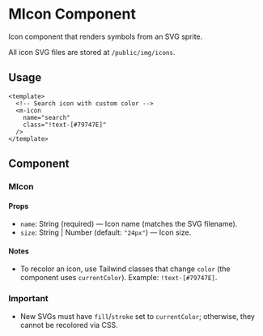 # MIcon Component

Icon component that renders symbols from an SVG sprite.

All icon SVG files are stored at `/public/img/icons`.

## Usage

```vue
<template>
  <!-- Search icon with custom color -->
  <m-icon
    name="search"
    class="!text-[#79747E]"
  />
</template>
```

## Component

### MIcon

#### Props

- `name`: String (required) — Icon name (matches the SVG filename).
- `size`: String | Number (default: `"24px"`) — Icon size.

#### Notes

- To recolor an icon, use Tailwind classes that change `color` (the component uses `currentColor`). Example: `!text-[#79747E]`.

### Important

- New SVGs must have `fill`/`stroke` set to `currentColor`; otherwise, they cannot be recolored via CSS.
